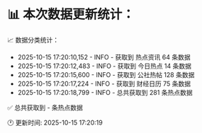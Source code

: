 📊 本次数据更新统计：
==========================

📈 数据分类统计：
- 2025-10-15 17:20:10,152 - INFO - 获取到 热点资讯 64 条数据
- 2025-10-15 17:20:12,483 - INFO - 获取到 今日热点 14 条数据
- 2025-10-15 17:20:15,600 - INFO - 获取到 公社热帖 128 条数据
- 2025-10-15 17:20:17,224 - INFO - 获取到 财经日历 75 条数据
- 2025-10-15 17:20:18,799 - INFO - 总共获取到 281 条热点数据

✅ 总共获取到 - 条热点数据

🕐 更新时间: 2025-10-15 17:20:19

